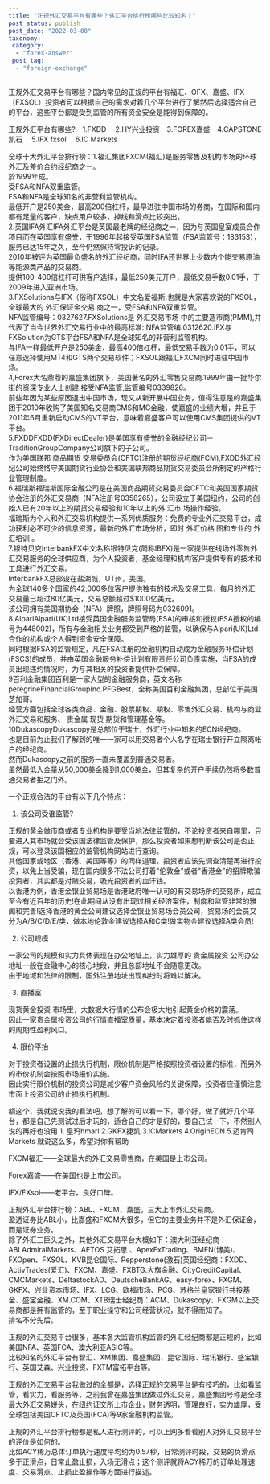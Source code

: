 ```yaml
---
title: "正规外汇交易平台有哪些？外汇平台排行榜哪些比较知名？"
post_status: publish
post_date: "2022-03-08"
taxonomy:
 category: 
  - "forex-answer"
 post_tag: 
  - "foreign-exchange"
---
```


正规外汇交易平台有哪些？国内常见的正规的平台有福汇、OFX、嘉盛、IFX（FXSOL）投资者可以根据自己的需求对着几个平台进行了解然后选择适合自己的平台，这些平台都是受到监管的所有资金安全是能得到保障的。  

正规外汇平台有哪些? 1.FXDD  2.HY兴业投资 3.FOREX嘉盛 4.CAPSTONE凯石  5.IFX fxsol  6.IC Markets

全球十大外汇平台排行榜：1.福汇集团FXCM(福汇)是服务零售及机构市场的环球外汇及差价合约经纪商之一。  
於1999年成。  
受FSA和NFA双重监管。  
FSA和NFA是全球知名的非营利监管机构。  
最低开户是250美金，最高200倍杠杆，最早进驻中国市场的券商，在国际和国内都有足量的客户，缺点用户较多，掉线和滑点比较突出。  
2.英国IFA外汇IFA外汇平台是英国最老牌的经纪商之一，因为与英国皇室成员合作项目而在英国享有盛誉，于1996年起接受英国FSA监管（FSA监管号：183153），服务已达15年之久，至今仍然保持零投诉的记录。  
2010年被评为英国最负盛名的外汇经纪商，同时IFA还世界上少数内个能交易原油等能源类产品的交易商。  
提供100-400倍杠杆可供客户选择，最低250美元开户，最低交易手数0.01手，于2009年进入亚洲市场。  
3.FXSolutions与IFX（俗称FXSOL）中文名爱福斯.也就是大家喜欢说的FXSOL，全球最大的 外汇保证金交易 商之一，受FSA和NFA双重监管。  
NFA监管编号：0327627.FXSolutions是 外汇交易市场 中的主要造市商(PMM),并代表了当今世界外汇交易行业中的最高标准:.NFA监管编:0312620.IFX与FXSolution为GTS平台FSA和NFA是全球知名的非营利监管机构。  
与IFA一样最低开户是250美金，最高400倍杠杆，最低交易手数为0.01手，可以任意选择使用MT4和GTS两个交易软件；FXSOL跟福汇FXCM同时进驻中国市场。  
4,Forex大名鼎鼎的嘉盛集团旗下，美国著名的外汇零售交易商.1999年由一批华尔街的资深专业人士创建.接受NFA监管,监管编号0339826。  
前些年因为某些原因退出中国市场，现又从新开展中国业务，值得注意是的嘉盛集团于2010年收购了美国知名交易商CMS和MG金融，使嘉盛的业绩大增，并且于2011年6月重新启动CMS的VT平台，意味着嘉盛客户可以使用CMS集团提供的VT平台。  
5.FXDDFXDD(FXDirectDealer)是美国享有盛誉的金融经纪公司－TraditionGroupCompany公司旗下的子公司。  
作为美国联邦 商品期货 交易委员会(CFTC)注册的期货经纪商(FCM),FXDD外汇经纪公司始终恪守美国期货行业协会和美国联邦商品期货交易委员会所制定的严格行业管理制度。  
6.福瑞斯福瑞斯国际金融公司是在美国商品期货交易委员会CFTC和美国国家期货协会注册的外汇交易商（NFA注册号0358265），公司设立于美国纽约，公司的创始人已有20年以上的期货交易经验和10年以上的外 汇市 场操作经验。  
福瑞斯为个人和外汇交易机构提供一系列优质服务：免费的专业外汇交易平台，成功获利必不可少的信息资源，最新的外汇市场分析，即时 外汇价格 图和专业的 外汇培训 。  
7.银特贝克InterbankFX中文名称银特贝克(简称IBFX)是一家提供在线场外零售外汇交易服务的全球供应商，为个人投资者，基金经理和机构客户提供专有的技术和工具进行外汇交易。  
InterbankFX总部设在盐湖城，UT州，美国。  
为全球140多个国家的42,000多位客户提供独有的技术及交易工具，每月的外汇交易量已超过80亿美元，交易总额超过$1000亿美元。  
该公司拥有美国期协会（NFA）牌照，牌照号码为0326091。  
8.AlpariAlpari(UK)Ltd接受英国金融服务监管局(FSA)的审核和授权(FSA授权的编号为448002)，所有与金融相关业务都受到严格的监管，以确保与Alpari(UK)Ltd合作的机构或个人得到资金安全保障。  
同时根据FSA的监管规定，凡在FSA注册的金融机构自动成为金融服务补偿计划(FSCS)的成员，并由英国金融服务补偿计划有限责任公司负责实施，当FSA的成员出现违约情况时，为与其相关的投资者提供补偿保障。  
9百利金融集团百利是一家大型的金融服务商，英文名称peregrineFinancialGroupInc.PFGBest，全称美国百利金融集团，总部位于美国芝加哥。  
经营方面包括全球各类商品、金融、股票期权、期权、零售外汇交易、机构与商业外汇交易和服务、 贵金属 现货 期货和管理基金等。  
10DukascopyDukascopy是总部位于瑞士，外汇行业中知名的ECN经纪商。  
也是目前为止我们了解到的唯一一家可以用交易者个人名字在瑞士银行开立隔离帐户的经纪商。  
然而Dukascopy之前的服务一直未覆盖到普通交易者。  
虽然最低入金量从50,000美金降到1,000美金，但其复杂的开户手续仍然将多数普通交易者拒之门外。  

一个正规合法的平台有以下几个特点：

1. 该公司受谁监管?

正规的黄金做市商或者专业机构是要受当地法律监管的，不论投资者来自哪里，只要进入其市场就会受该国法律监管及保护，那么投资者如果想判断该公司是否正规，可以登录该国相应的监管机构网站进行查询。  
其他国家或地区（香港、美国等等）的同样道理，投资者应该先调查清楚再进行投资，以免上当受骗，现在国内很多不法公司打着"伦敦金"或者"香港金"的招牌欺骗投资者，其实都是对赌交易，吸光投资者的血汗钱。  
以香港为例，香港金银业贸易场是香港政府唯一认可的有交易场所的交易所，成立至今有近百年的历史!在此期间从没有出现过相关经济案件，制度和监管非常的雅阁和完善!选择香港的黄金公司建议选择金银业贸易场会员公司，贸易场的会员又分为A/B/C/D/E/类，做本地伦敦金建议选择A和C类!做实物金建议选择A类会员!

2. 公司规模

一家公司的规模和实力具体表现在办公地址上，实力雄厚的 贵金属投资 公司办公地址一般在金融中心的核心地段，并且总部地址不会随意更改。  
由于地域和法律的限制，国外注册地址出现纠纷时将难以解决。  

3. 直播室

现货黄金投资 市场里，大数据大行情的公布会极大地引起黄金价格的震荡。  
因此一家贵金属投资公司的行情直播室质量，基本决定着投资者能否及时抓住这样的周期性盈利风口。  

4. 限价平抬

对于投资者设置的止损执行机制，限价机制是严格按照投资者设置的标准，而另外的市价机制会按照市场报价实施。  
因此实行限价机制的投资公司是减少客户资金风险的关键保障，投资者应谨慎注意市面上投资公司的止损执行机制。  

额这个，我就说说我的看法吧，想了解的可以看一下，哪个好，做了就好几个平台，都是自己先测试过后才玩的，适合自己的才是好的，要自己试一下，不然别人说的再好也没用 1. 皇玛hmarl 2.GKFX捷凯 3.ICMarkets 4.OriginECN 5.迈肯司Markets 就说这么多，希望对你有帮助

FXCM福汇——全球最大的外汇交易零售商，在美国是上市公司。  

Forex嘉盛——在美国也是上市公司。  

IFX/FXsol——老平台，良好口碑。  

正规外汇平台排行榜：ABL、FXCM、嘉盛，三大上市外汇交易商。  
盈透证券比ABL小，比嘉盛和FXCM大很多，但它的主要业务并不是外汇保证金，而是证券业务。  
除了外汇三巨头之外，其他外汇交易平台大概如下：澳大利亚经纪商：ABLAdmiralMarkets、AETOS 艾拓思 、ApexFxTrading、BMFN(博美)、FXOpen、FXSOL、KVB昆仑国际、Pepperstone(激石)英国经纪商：FXDD、ActivTrades(爱汇)、FXCM、嘉盛、FXBTG.大旗金融、CityCreditCapital、CMCMarkets、DeltastockAD、DeutscheBankAG、easy-forex、FXGM、GKFX、兴业资本市场、IFX、LCG、欧福市场、PCG、苏格兰皇家银行共投基金、盛宝金融、XM.COM、XTB瑞士经纪商：ACM、Dukascopy、FXGM以上交易商都是拥有监管的，至于职业操守和公司经营状况，就不得而知了。  
排名不分先后。  

正规的外汇交易平台很多，基本各大监管机构监管的外汇经纪商都是正规的，比如美国NFA、英国FCA、澳大利亚ASIC等。  
比较知名的外汇平台有智汇、XM集团、嘉盛集团、昆仑国际、瑞讯银行、盛宝银行、英国艾森、兴业投资、FXTM富拓平台等。  

正规的外汇交易平台我做过的全都是，选择正规的交易平台是有技巧的，比如看监管，看实力，看服务等，之前我曾在嘉盛集团做过外汇交易，嘉盛集团号称是全球最大外汇交易姘头，在纽约证交所上市企业，财务透明，管理良好，实力雄厚，受全球包括美国CFTC及英国(FCA)等9家金融机构监管。  

正规的外汇平台排行榜都是私人进行测评的，可以上网多看看别人对外汇交易平台的评价是如何的。  
比如ACY稀万总体订单执行速度平均约为0.57秒，日常测评时段，交易的负滑点多于正滑点，日常止盈止损，入场无滑点；这个测评就将ACY稀万的订单处理速度、交易滑点、止损止盈操作等方面进行描述。
